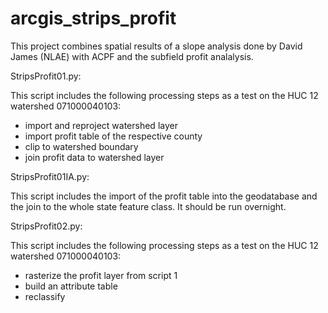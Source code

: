 # arcgis_strips_profit
This project combines spatial results of a slope analysis done by David James (NLAE) with ACPF and the subfield profit analalysis.

StripsProfit01.py:

This script includes the following processing steps as a test on the HUC 12 watershed 071000040103:

- import and reproject watershed layer
- import profit table of the respective county
- clip to watershed boundary
- join profit data to watershed layer

StripsProfit01IA.py:

This script includes the import of the profit table into the geodatabase and the join to the whole state feature class.
It should be run overnight.

StripsProfit02.py:

This script includes the following processing steps as a test on the HUC 12 watershed 071000040103:

- rasterize the profit layer from script 1
- build an attribute table 
- reclassify


